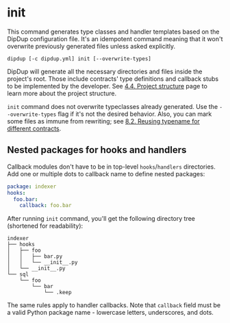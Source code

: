 # init

This command generates type classes and handler templates based on the DipDup configuration file. It's an idempotent command meaning that it won't overwrite previously generated files unless asked explicitly.

```shell
dipdup [-c dipdup.yml] init [--overwrite-types]
```

DipDup will generate all the necessary directories and files inside the project's root. Those include contracts' type definitions and callback stubs to be implemented by the developer. See [4.4. Project structure](../getting-started/project-structure.md) page to learn more about the project structure.

`init` command does not overwrite typeclasses already generated. Use the `--overwrite-types` flag if it's not the desired behavior. Also, you can mark some files as immune from rewriting; see [8.2. Reusing typename for different contracts](../cookbook/reusing-typenames.md).

## Nested packages for hooks and handlers

Callback modules don't have to be in top-level `hooks`/`handlers` directories. Add one or multiple dots to callback name to define nested packages:

```yaml
package: indexer
hooks:
  foo.bar:
    callback: foo.bar
```

After running `init` command, you'll get the following directory tree (shortened for readability):

```text
indexer
├── hooks
│   ├── foo
│   │   ├── bar.py
│   │   └── __init__.py
│   └── __init__.py
└── sql
    └── foo
        └── bar
            └── .keep
```

The same rules apply to handler callbacks. Note that `callback` field must be a valid Python package name - lowercase letters, underscores, and dots.
